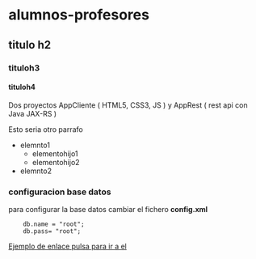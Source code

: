 # alumnos-profesores
## titulo h2
### tituloh3
#### tituloh4
Dos proyectos AppCliente ( HTML5, CSS3, JS ) y AppRest ( rest api con Java JAX-RS )

Esto seria otro parrafo

- elemnto1
    - elementohijo1
    - elementohijo2
- elemnto2

### configuracion base datos

para configurar la base datos cambiar el fichero **config.xml**

~~~
    db.name = "root";
    db.pass= "root";
~~~


[Ejemplo de enlace pulsa para ir a el](https://github.com/ipartek)
